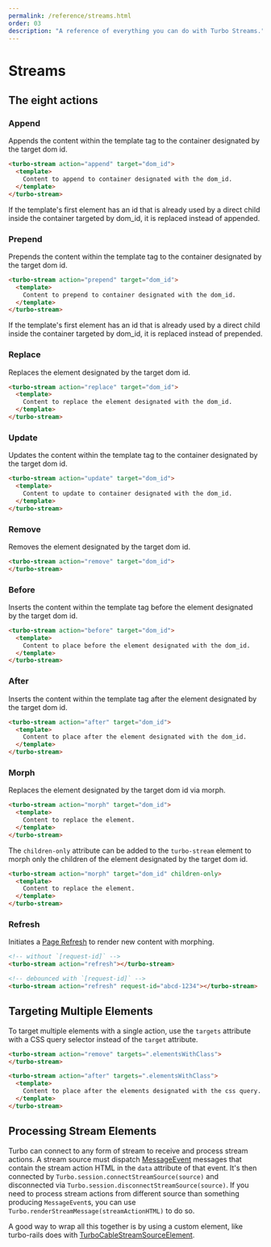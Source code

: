 ```yaml
---
permalink: /reference/streams.html
order: 03
description: "A reference of everything you can do with Turbo Streams."
---
```


# Streams

## The eight actions

### Append

Appends the content within the template tag to the container designated by the target dom id.

```html
<turbo-stream action="append" target="dom_id">
  <template>
    Content to append to container designated with the dom_id.
  </template>
</turbo-stream>
```
If the template's first element has an id that is already used by a direct child inside the container targeted by dom_id, it is replaced instead of appended.

### Prepend

Prepends the content within the template tag to the container designated by the target dom id.

```html
<turbo-stream action="prepend" target="dom_id">
  <template>
    Content to prepend to container designated with the dom_id.
  </template>
</turbo-stream>
```
If the template's first element has an id that is already used by a direct child inside the container targeted by dom_id, it is replaced instead of prepended.

### Replace

Replaces the element designated by the target dom id.

```html
<turbo-stream action="replace" target="dom_id">
  <template>
    Content to replace the element designated with the dom_id.
  </template>
</turbo-stream>
```

### Update

Updates the content within the template tag to the container designated by the target dom id.

```html
<turbo-stream action="update" target="dom_id">
  <template>
    Content to update to container designated with the dom_id.
  </template>
</turbo-stream>
```

### Remove

Removes the element designated by the target dom id.

```html
<turbo-stream action="remove" target="dom_id">
</turbo-stream>
```

### Before

Inserts the content within the template tag before the element designated by the target dom id.

```html
<turbo-stream action="before" target="dom_id">
  <template>
    Content to place before the element designated with the dom_id.
  </template>
</turbo-stream>
```

### After

Inserts the content within the template tag after the element designated by the target dom id.

```html
<turbo-stream action="after" target="dom_id">
  <template>
    Content to place after the element designated with the dom_id.
  </template>
</turbo-stream>
```

### Morph

Replaces the element designated by the target dom id via morph.

```html
<turbo-stream action="morph" target="dom_id">
  <template>
    Content to replace the element.
  </template>
</turbo-stream>
```

The `children-only` attribute can be added to the `turbo-stream` element to morph only the children of the element designated by the target dom id.

```html
<turbo-stream action="morph" target="dom_id" children-only>
  <template>
    Content to replace the element.
  </template>
</turbo-stream>
```

### Refresh

Initiates a [Page Refresh](/handbook/page_refreshes) to render new content with
morphing.

```html
<!-- without `[request-id]` -->
<turbo-stream action="refresh"></turbo-stream>

<!-- debounced with `[request-id]` -->
<turbo-stream action="refresh" request-id="abcd-1234"></turbo-stream>
```

## Targeting Multiple Elements

To target multiple elements with a single action, use the `targets` attribute with a CSS query selector instead of the `target` attribute.

```html
<turbo-stream action="remove" targets=".elementsWithClass">
</turbo-stream>

<turbo-stream action="after" targets=".elementsWithClass">
  <template>
    Content to place after the elements designated with the css query.
  </template>
</turbo-stream>
```

## Processing Stream Elements

Turbo can connect to any form of stream to receive and process stream actions. A stream source must dispatch [MessageEvent](https://developer.mozilla.org/en-US/docs/Web/API/MessageEvent) messages that contain the stream action HTML in the `data` attribute of that event. It's then connected by `Turbo.session.connectStreamSource(source)` and disconnected via `Turbo.session.disconnectStreamSource(source)`. If you need to process stream actions from different source than something producing `MessageEvent`s, you can use `Turbo.renderStreamMessage(streamActionHTML)` to do so.

A good way to wrap all this together is by using a custom element, like turbo-rails does with [TurboCableStreamSourceElement](https://github.com/hotwired/turbo-rails/blob/main/app/javascript/turbo/cable_stream_source_element.js).
